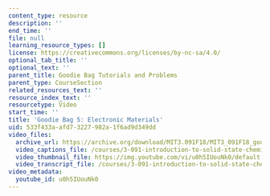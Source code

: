 ```yaml
---
content_type: resource
description: ''
end_time: ''
file: null
learning_resource_types: []
license: https://creativecommons.org/licenses/by-nc-sa/4.0/
optional_tab_title: ''
optional_text: ''
parent_title: Goodie Bag Tutorials and Problems
parent_type: CourseSection
related_resources_text: ''
resource_index_text: ''
resourcetype: Video
start_time: ''
title: 'Goodie Bag 5: Electronic Materials'
uid: 533f433a-afd7-3227-982a-1f6ad9d349dd
video_files:
  archive_url: https://archive.org/download/MIT3.091F18/MIT3_091F18_goodie_bag_5_300k.mp4
  video_captions_file: /courses/3-091-introduction-to-solid-state-chemistry-fall-2018/u0h5IUouNk0_captions.webvtt
  video_thumbnail_file: https://img.youtube.com/vi/u0h5IUouNk0/default.jpg
  video_transcript_file: /courses/3-091-introduction-to-solid-state-chemistry-fall-2018/18a472f334616205e95707054c4f1463_u0h5IUouNk0.pdf
video_metadata:
  youtube_id: u0h5IUouNk0
---
```

